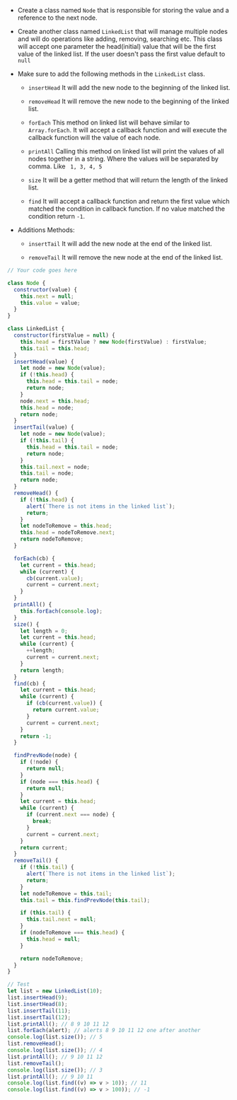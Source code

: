 - Create a class named `Node` that is responsible for storing the value and a reference to the next node.
- Create another class named `LinkedList` that will manage multiple nodes and will do operations like adding, removing, searching etc. This class will accept one parameter the head(initial) value that will be the first value of the linked list. If the user doesn't pass the first value default to `null`

- Make sure to add the following methods in the `LinkedList` class.

  - `insertHead`
    It will add the new node to the beginning of the linked list.

  - `removeHead`
    It will remove the new node to the beginning of the linked list.

  - `forEach`
    This method on linked list will behave similar to `Array.forEach`. It will accept a callback function and will execute the callback function will the value of each node.

  - `printAll`
    Calling this method on linked list will print the values of all nodes together in a string. Where the values will be separated by comma. Like ` 1, 3, 4, 5`

  - `size`
    It will be a getter method that will return the length of the linked list.

  - `find`
    It will accept a callback function and return the first value which matched the condition in callback function. If no value matched the condition return `-1`.

- Additions Methods:

  - `insertTail`
    It will add the new node at the end of the linked list.

  - `removeTail`
    It will remove the new node at the end of the linked list.

```js
// Your code goes here

class Node {
  constructor(value) {
    this.next = null;
    this.value = value;
  }
}

class LinkedList {
  constructor(firstValue = null) {
    this.head = firstValue ? new Node(firstValue) : firstValue;
    this.tail = this.head;
  }
  insertHead(value) {
    let node = new Node(value);
    if (!this.head) {
      this.head = this.tail = node;
      return node;
    }
    node.next = this.head;
    this.head = node;
    return node;
  }
  insertTail(value) {
    let node = new Node(value);
    if (!this.tail) {
      this.head = this.tail = node;
      return node;
    }
    this.tail.next = node;
    this.tail = node;
    return node;
  }
  removeHead() {
    if (!this.head) {
      alert(`There is not items in the linked list`);
      return;
    }
    let nodeToRemove = this.head;
    this.head = nodeToRemove.next;
    return nodeToRemove;
  }

  forEach(cb) {
    let current = this.head;
    while (current) {
      cb(current.value);
      current = current.next;
    }
  }
  printAll() {
    this.forEach(console.log);
  }
  size() {
    let length = 0;
    let current = this.head;
    while (current) {
      ++length;
      current = current.next;
    }
    return length;
  }
  find(cb) {
    let current = this.head;
    while (current) {
      if (cb(current.value)) {
        return current.value;
      }
      current = current.next;
    }
    return -1;
  }

  findPrevNode(node) {
    if (!node) {
      return null;
    }
    if (node === this.head) {
      return null;
    }
    let current = this.head;
    while (current) {
      if (current.next === node) {
        break;
      }
      current = current.next;
    }
    return current;
  }
  removeTail() {
    if (!this.tail) {
      alert(`There is not items in the linked list`);
      return;
    }
    let nodeToRemove = this.tail;
    this.tail = this.findPrevNode(this.tail);

    if (this.tail) {
      this.tail.next = null;
    }
    if (nodeToRemove === this.head) {
      this.head = null;
    }

    return nodeToRemove;
  }
}

// Test
let list = new LinkedList(10);
list.insertHead(9);
list.insertHead(8);
list.insertTail(11);
list.insertTail(12);
list.printAll(); // 8 9 10 11 12
list.forEach(alert); // alerts 8 9 10 11 12 one after another
console.log(list.size()); // 5
list.removeHead();
console.log(list.size()); // 4
list.printAll(); // 9 10 11 12
list.removeTail();
console.log(list.size()); // 3
list.printAll(); // 9 10 11
console.log(list.find((v) => v > 10)); // 11
console.log(list.find((v) => v > 100)); // -1
```

